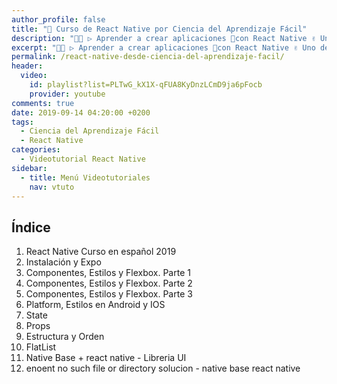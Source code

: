 ```yaml
---
author_profile: false
title: "🥇 Curso de React Native por Ciencia del Aprendizaje Fácil"
description: "👨‍💻 ▷ Aprender a crear aplicaciones 📲con React Native ✌️ Uno de los frameworks más importantes de creación de aplicaciones móviles nativas ⭐️"
excerpt: "👨‍💻 ▷ Aprender a crear aplicaciones 📲con React Native ✌️ Uno de los frameworks más importantes de creación de aplicaciones móviles nativas ⭐️"
permalink: /react-native-desde-ciencia-del-aprendizaje-facil/
header:
  video:
    id: playlist?list=PLTwG_kX1X-qFUA8KyDnzLCmD9ja6pFocb
    provider: youtube
comments: true
date: 2019-09-14 04:20:00 +0200
tags:
  - Ciencia del Aprendizaje Fácil
  - React Native
categories:
  - Videotutorial React Native
sidebar:
  - title: Menú Videotutoriales
    nav: vtuto
---
```


## &Iacute;ndice

1. React Native Curso en espa&ntilde;ol 2019
1. Instalaci&oacute;n y Expo
1. Componentes, Estilos y Flexbox. Parte 1
1. Componentes, Estilos y Flexbox. Parte 2
1. Componentes, Estilos y Flexbox. Parte 3
1. Platform, Estilos en Android y IOS
1. State
1. Props
1. Estructura y Orden
1. FlatList
1. Native Base + react native - Libreria UI
1. enoent no such file or directory solucion - native base react native